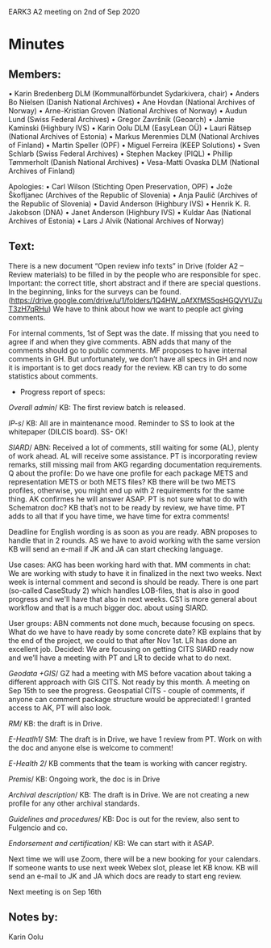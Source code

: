 EARK3 A2 meeting on 2nd of Sep 2020

# Minutes

## Members:

•	Karin Bredenberg DLM (Kommunalförbundet Sydarkivera, chair)
•	Anders Bo Nielsen (Danish National Archives)
•	Ane Hovdan (National Archives of Norway)
•	Arne-Kristian Groven (National Archives of Norway) 
•	Audun Lund (Swiss Federal Archives)
•	Gregor Završnik (Geoarch)
•	Jamie Kaminski (Highbury IVS)
•	Karin Oolu DLM (EasyLean OÜ)
•	Lauri Rätsep (National Archives of Estonia)
•	Markus Merenmies DLM (National Archives of Finland)
•	Martin Speller (OPF)
•	Miguel Ferreira (KEEP Solutions)
•	Sven Schlarb (Swiss Federal Archives)
•	Stephen Mackey (PIQL)
•	Phillip Tømmerholt (Danish National Archives)
•	Vesa-Matti Ovaska DLM (National Archives of Finland)

Apologies: 
•	Carl Wilson (Stichting Open Preservation, OPF)
•	Jože Škofljanec (Archives of the Republic of Slovenia)
•	Anja Paulič (Archives of the Republic of Slovenia) 
•	David Anderson (Highbury IVS)
•	Henrik K. R. Jakobson (DNA)
•	Janet Anderson (Highbury IVS) 
•	Kuldar Aas (National Archives of Estonia)
•	Lars J Alvik (National Archives of Norway)



## Text: 

There is a new document “Open review info texts” in Drive (folder A2 – Review materials) to be filled in by the people who are responsible for spec. Important: the correct title, short abstract and if there are special questions. In the beginning, links for the surveys can be found. (https://drive.google.com/drive/u/1/folders/1Q4HW_pAfXfMS5qsHGQVYUZuT3zH7qRHu)
We have to think about how we want to people act giving comments. 

For internal comments, 1st of Sept was the date. If missing that you need to agree if and when they give comments. ABN adds that many of the comments should go to public comments. MF proposes to have internal comments in GH. But unfortunately, we don’t have all specs in GH and now it is important is to get docs ready for the review. KB can try to do some statistics about comments. 



-	Progress report of specs:

*Overall admin*/ KB: The first review batch is released.

*IP-s*/ KB: All are in maintenance mood. Reminder to SS to look at the whitepaper (DILCIS board). SS- OK! 

*SIARD*/ ABN: Received a lot of comments, still waiting for some (AL), plenty of work ahead. AL will receive some assistance. PT is incorporating review remarks, still missing mail from AKG regarding documentation requirements. Q about the profile: Do we have one profile for each package METS and representation METS or both METS files? KB there will be two METS profiles, otherwise, you might end up with 2 requirements for the same thing. AK confirmes he will answer ASAP. PT is not sure what to do with Schematron doc? KB that’s not to be ready by review, we have time. PT adds to all that if you have time, we have time for extra comments! 

Deadline for English wording is as soon as you are ready. ABN proposes to handle that in 2 rounds. AS we have to avoid working with the same version KB will send an e-mail if JK and JA can start checking language. 

Use cases: AKG has been working hard with that. MM comments in chat: We are working with study to have it in finalized in the next two weeks. Next week is internal comment and second is should be ready.  There is one part (so-called CaseStudy 2) which handles LOB-files, that is also in good progress and we'll have that also in next weeks. CS1 is more general about workflow and that is a much bigger doc. about using SIARD.

User groups: ABN comments not done much, because focusing on specs. What do we have to have ready by some concrete date? KB explains that by the end of the project, we could to that after Nov 1st. LR has done an excellent job. Decided: We are focusing on getting CITS SIARD ready now and we’ll have a meeting with PT and LR to decide what to do next. 

*Geodata +GIS*/ GZ had a meeting with MS before vacation about taking a different approach with GIS CITS. Not ready by this month. A meeting on Sep 15th to see the progress. Geospatial CITS - couple of comments, if anyone can comment package structure would be appreciated! I granted access to AK, PT will also look. 

*RM*/ KB: the draft is in Drive.

*E-Heatlh1*/ SM: The draft is in Drive, we have 1 review from PT. Work on with the doc and anyone else is welcome to comment! 

*E-Health 2*/ KB comments that the team is working with cancer registry. 

*Premis*/ KB: Ongoing work, the doc is in Drive 

*Archival description*/ KB: The draft is in Drive. We are not creating a new profile for any other archival standards. 

*Guidelines and procedures*/ KB: Doc is out for the review, also sent to Fulgencio and co. 

*Endorsement and certification*/ KB: We can start with it ASAP. 

Next time we will use Zoom, there will be a new booking for your calendars. If someone wants to use next week Webex slot, please let KB know. 
KB will send an e-mail to JK and JA which docs are ready to start eng review. 

Next meeting is on Sep 16th 

## Notes by: 

Karin Oolu
 
